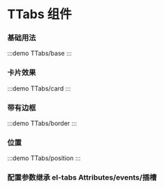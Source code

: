 # TTabs 组件

### 基础用法

:::demo
TTabs/base
:::

### 卡片效果

:::demo
TTabs/card
:::

### 带有边框

:::demo
TTabs/border
:::

### 位置

:::demo
TTabs/position
:::

### 配置参数继承 el-tabs Attributes/events/插槽
